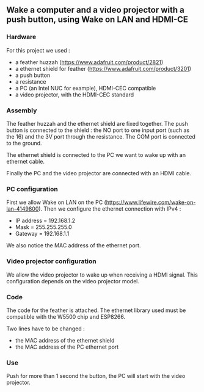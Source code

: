 ## Wake a computer and a video projector with a push button, using Wake on LAN and HDMI-CE

### Hardware
For this project we used : 
* a feather huzzah (https://www.adafruit.com/product/2821)
* a ethernet shield for feather (https://www.adafruit.com/product/3201)
* a push button
* a resistance 
* a PC (an Intel NUC for example), HDMI-CEC compatible
* a video projector, with the HDMI-CEC standard

### Assembly
The feather huzzah and the ethernet shield are fixed together. 
The push button is connected to the shield : the NO port to one input port (such as the 16) and the 3V port through the resistance.
The COM port is connected to the ground.  

The ethernet shield is connected to the PC we want to wake up with an ethernet cable. 

Finally the PC and the video projector are connected with an HDMI cable. 

### PC configuration
First we allow Wake on LAN on the PC (https://www.lifewire.com/wake-on-lan-4149800). 
Then we configure the ethernet connection with IPv4 : 
* IP address = 192.168.1.2
* Mask = 255.255.255.0
* Gateway = 192.168.1.1

We also notice the MAC address of the ethernet port. 

### Video projector configuration 
We allow the video projector to wake up when receiving a HDMI signal. 
This configuration depends on the video projector model. 

### Code
The code for the feather is attached. 
The ethernet library used must be compatible with the W5500 chip and ESP8266. 

Two lines have to be changed : 
* the MAC address of the ethernet shield 
* the MAC address of the PC ethernet port 


### Use 
Push for more than 1 second the button, the PC will start with the video projector. 
